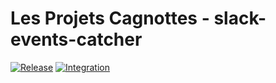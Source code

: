 # Les Projets Cagnottes - slack-events-catcher

[![Release](https://github.com/les-projets-cagnottes/slack-events-catcher/workflows/Release/badge.svg)](https://github.com/les-projets-cagnottes/slack-events-catcher/actions?query=workflow%3ARelease)
[![Integration](https://github.com/les-projets-cagnottes/slack-events-catcher/workflows/Integration/badge.svg)](https://github.com/les-projets-cagnottes/slack-events-catcher/actions?query=workflow%3AIntegration) 
